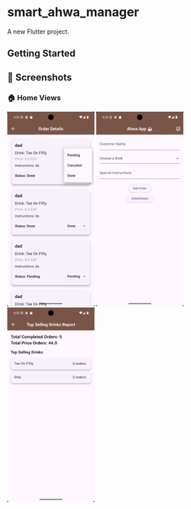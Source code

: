 # smart_ahwa_manager

A new Flutter project.

## Getting Started
## 📸 Screenshots


### 🏠 Home Views
<img src="screen_shots/s1.png" width="200" />
<img src="screen_shots/s2.png" width="200" />
<img src="screen_shots/s3.png" width="200" />
 

